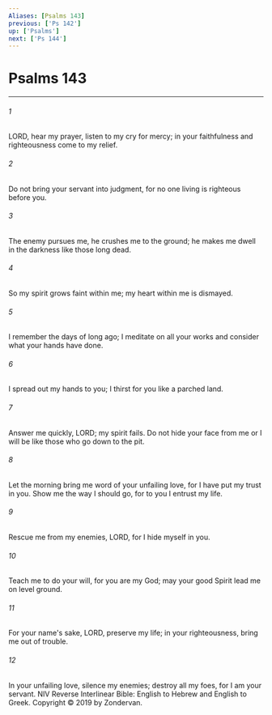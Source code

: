 ```yaml
---
Aliases: [Psalms 143]
previous: ['Ps 142']
up: ['Psalms']
next: ['Ps 144']
---
```

# Psalms 143

***


###### 1 
LORD, hear my prayer, listen to my cry for mercy; in your faithfulness and righteousness come to my relief. 

###### 2 
Do not bring your servant into judgment, for no one living is righteous before you. 

###### 3 
The enemy pursues me, he crushes me to the ground; he makes me dwell in the darkness like those long dead. 

###### 4 
So my spirit grows faint within me; my heart within me is dismayed. 

###### 5 
I remember the days of long ago; I meditate on all your works and consider what your hands have done. 

###### 6 
I spread out my hands to you; I thirst for you like a parched land. 

###### 7 
Answer me quickly, LORD; my spirit fails. Do not hide your face from me or I will be like those who go down to the pit. 

###### 8 
Let the morning bring me word of your unfailing love, for I have put my trust in you. Show me the way I should go, for to you I entrust my life. 

###### 9 
Rescue me from my enemies, LORD, for I hide myself in you. 

###### 10 
Teach me to do your will, for you are my God; may your good Spirit lead me on level ground. 

###### 11 
For your name's sake, LORD, preserve my life; in your righteousness, bring me out of trouble. 

###### 12 
In your unfailing love, silence my enemies; destroy all my foes, for I am your servant. NIV Reverse Interlinear Bible: English to Hebrew and English to Greek. Copyright © 2019 by Zondervan.
